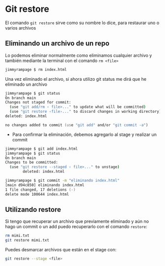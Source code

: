 # Git restore

El comando `git restore` sirve como su nombre lo dice, para restaurar uno o varios archivos

## Eliminando un archivo de un repo

Lo podemos eliminar normalmente como eliminamos cualquier archivo y también mediante la terminal con el comando `rm <file>`

```zsh
jimmyrampage $ rm index.html
```

Una vez eliminado el archivo, si ahora utilizo git status me dirá que he eliminado un archivo

```zsh
jimmyrampage $ git status
On branch main
Changes not staged for commit:
  (use "git add/rm ‹ file>..." to update what will be committed)
  (use "git restore ‹file›..." to discard changes in working directory)
deleted: index.html

no changes added to commit (use "git add" and/or "git commit -a")
```

* Para confirmar la eliminación, debemos agregarlo al stage y realizar un commit

```zsh
jimmyrampage $ git add index.html
jimmyrampage $ git status
On branch main
Changes to be committed:
  (use "git restore --staged ‹ file>..." to unstage)
        deleted: index.html
```

```zsh
jimmyrampage $ git commit -m "eliminando index.html"
[main d94c850] eliminando index.html
1 file changed, 17 deletions (-)
delete mode 100644 index.html
```

## Utilizando restore

Si tengo que recuperar un archivo que previamente eliminado y aún no hago un commit o un add puedo recuperarlo con el comando `restore`:

```zsh
rm mimi.txt
git restore mimi.txt
```

Puedes desmarcar archivos que están en el stage con:

  ```zsh
  git restore --stage <file>
  ```
